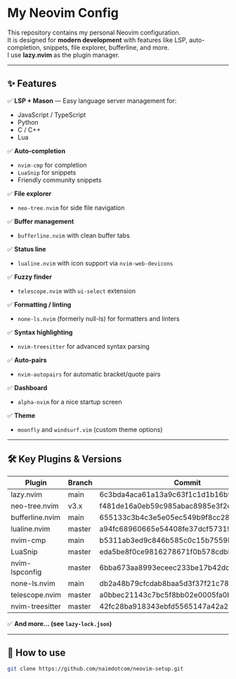 # My Neovim Config

This repository contains my personal Neovim configuration.  
It is designed for **modern development** with features like LSP, auto-completion, snippets, file explorer, bufferline, and more.  
I use **lazy.nvim** as the plugin manager.

---

## ✨ Features

✅ **LSP + Mason** — Easy language server management for:

- JavaScript / TypeScript
- Python
- C / C++
- Lua

✅ **Auto-completion**

- `nvim-cmp` for completion
- `LuaSnip` for snippets
- Friendly community snippets

✅ **File explorer**

- `neo-tree.nvim` for side file navigation

✅ **Buffer management**

- `bufferline.nvim` with clean buffer tabs

✅ **Status line**

- `lualine.nvim` with icon support via `nvim-web-devicons`

✅ **Fuzzy finder**

- `telescope.nvim` with `ui-select` extension

✅ **Formatting / linting**

- `none-ls.nvim` (formerly null-ls) for formatters and linters

✅ **Syntax highlighting**

- `nvim-treesitter` for advanced syntax parsing

✅ **Auto-pairs**

- `nvim-autopairs` for automatic bracket/quote pairs

✅ **Dashboard**

- `alpha-nvim` for a nice startup screen

✅ **Theme**

- `moonfly` and `windsurf.vim` (custom theme options)

---

## 🛠️ Key Plugins & Versions

| Plugin          | Branch | Commit                                   |
| --------------- | ------ | ---------------------------------------- |
| lazy.nvim       | main   | 6c3bda4aca61a13a9c63f1c1d1b16b9d3be90d7a |
| neo-tree.nvim   | v3.x   | f481de16a0eb59c985abac8985e3f2e2f75b4875 |
| bufferline.nvim | main   | 655133c3b4c3e5e05ec549b9f8cc2894ac6f51b3 |
| lualine.nvim    | master | a94fc68960665e54408fe37dcf573193c4ce82c9 |
| nvim-cmp        | main   | b5311ab3ed9c846b585c0c15b7559be131ec4be9 |
| LuaSnip         | master | eda5be8f0ce9816278671f0b578cdbb8b762c701 |
| nvim-lspconfig  | master | 6bba673aa8993eceec233be17b42ddfb9540794b |
| none-ls.nvim    | main   | db2a48b79cfcdab8baa5d3f37f21c78b6705c62e |
| telescope.nvim  | master | a0bbec21143c7bc5f8bb02e0005fa0b982edc026 |
| nvim-treesitter | master | 42fc28ba918343ebfd5565147a42a26580579482 |

✅ **And more... (see `lazy-lock.json`)**

---

## 🚀 How to use

```bash
git clone https://github.com/naimdotcom/neovim-setup.git
```
